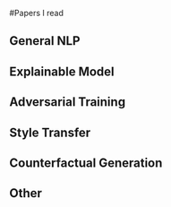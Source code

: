#Papers I read

## General NLP



## Explainable Model



## Adversarial Training



## Style Transfer



## Counterfactual Generation


## Other
